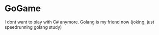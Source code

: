 # GoGame
I dont want to play with C# anymore. Golang is my friend now (joking, just speedrunning golang study)
